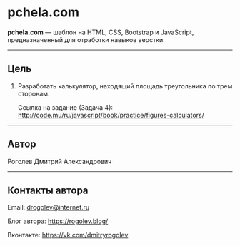 # pchela.com

**pchela.com** &mdash; шаблон на HTML, CSS, Bootstrap и JavaScript, предназначенный для отработки навыков верстки.

---

## Цель

1. Разработать калькулятор, находящий площадь треугольника по трем сторонам.

    Ссылка на задание (Задача 4): 
    http://code.mu/ru/javascript/book/practice/figures-calculators/

---

## Автор

Роголев Дмитрий Александрович

---

## Контакты автора

Email: drogolev@internet.ru

Блог автора: https://rogolev.blog/

Вконтакте: https://vk.com/dmitryrogolev

